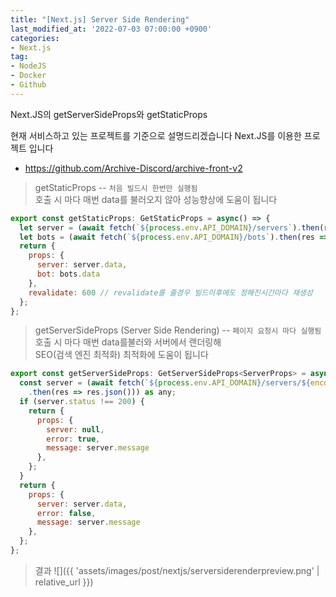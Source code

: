 ```yaml
---
title: "[Next.js] Server Side Rendering"
last_modified_at: '2022-07-03 07:00:00 +0900'
categories:
- Next.js
tag:
- NodeJS
- Docker
- Github
---
```


Next.JS의 getServerSideProps와 getStaticProps

현재 서비스하고 있는 프로젝트를 기준으로 설명드리겠습니다
Next.JS를 이용한 프로젝트 입니다
- https://github.com/Archive-Discord/archive-front-v2

> getStaticProps
--
`처음 빌드시 한번만 실행됨`  
호출 시 마다 매번 data를 불러오지 않아 성능향상에 도움이 됩니다
```js
export const getStaticProps: GetStaticProps = async() => {
  let server = (await fetch(`${process.env.API_DOMAIN}/servers`).then(res => res.json())) as any;
  let bots = (await fetch(`${process.env.API_DOMAIN}/bots`).then(res => res.json())) as any;
  return {
    props: {
      server: server.data,
      bot: bots.data
    },
    revalidate: 600 // revalidate를 줄경우 빌드이후에도 정해진시간마다 재생성
  };
};
```

> getServerSideProps (Server Side Rendering)
--
`페이지 요청시 마다 실행됨`   
호출 시 마다 매번 data를불러와 서버에서 랜더링해  
SEO(검색 엔진 최적화) 최적화에 도움이 됩니다
```js
export const getServerSideProps: GetServerSideProps<ServerProps> = async context => {
  const server = (await fetch(`${process.env.API_DOMAIN}/servers/${encodeURI(context.params.id as string)}`)
    .then(res => res.json())) as any;
  if (server.status !== 200) {
    return {
      props: {
        server: null,
        error: true,
        message: server.message
      },
    };
  }
  return {
    props: {
      server: server.data,
      error: false,
      message: server.message
    },
  };
};
```

> 결과
![]({{ 'assets/images/post/nextjs/serversiderenderpreview.png' | relative_url }})
